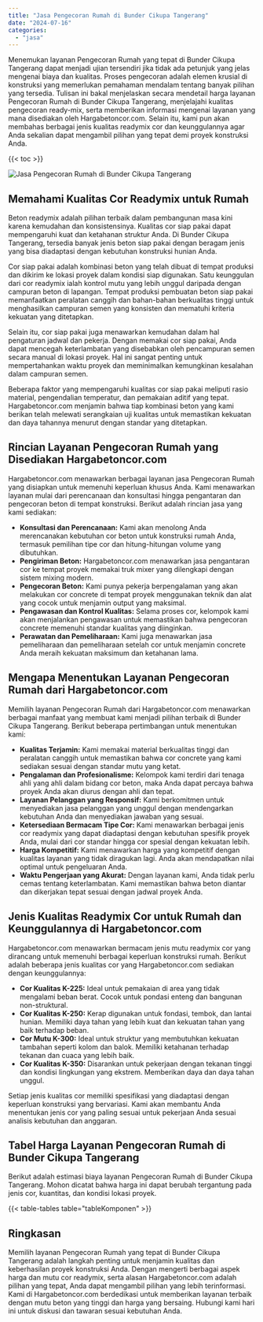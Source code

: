 ```yaml
---
title: "Jasa Pengecoran Rumah di Bunder Cikupa Tangerang"
date: "2024-07-16"
categories: 
  - "jasa"
---
```



Menemukan layanan Pengecoran Rumah yang tepat di Bunder Cikupa Tangerang dapat menjadi ujian tersendiri jika tidak ada petunjuk yang jelas mengenai biaya dan kualitas. Proses pengecoran adalah elemen krusial di konstruksi yang memerlukan pemahaman mendalam tentang banyak pilihan yang tersedia. Tulisan ini bakal menjelaskan secara mendetail harga layanan Pengecoran Rumah di Bunder Cikupa Tangerang, menjelajahi kualitas pengecoran ready-mix, serta memberikan informasi mengenai layanan yang mana disediakan oleh Hargabetoncor.com. Selain itu, kami pun akan membahas berbagai jenis kualitas readymix cor dan keunggulannya agar Anda sekalian dapat mengambil pilihan yang tepat demi proyek konstruksi Anda.

{{< toc >}}

![Jasa Pengecoran Rumah di Bunder Cikupa Tangerang](https://hargareadymixid.github.io/hbc/readymix-hbc%20(4).png)

## Memahami Kualitas Cor Readymix untuk Rumah

Beton readymix adalah pilihan terbaik dalam pembangunan masa kini karena kemudahan dan konsistensinya. Kualitas cor siap pakai dapat mempengaruhi kuat dan ketahanan struktur Anda. Di Bunder Cikupa Tangerang, tersedia banyak jenis beton siap pakai dengan beragam jenis yang bisa diadaptasi dengan kebutuhan konstruksi hunian Anda.

Cor siap pakai adalah kombinasi beton yang telah dibuat di tempat produksi dan dikirim ke lokasi proyek dalam kondisi siap digunakan. Satu keunggulan dari cor readymix ialah kontrol mutu yang lebih unggul daripada dengan campuran beton di lapangan. Tempat produksi pembuatan beton siap pakai memanfaatkan peralatan canggih dan bahan-bahan berkualitas tinggi untuk menghasilkan campuran semen yang konsisten dan mematuhi kriteria kekuatan yang ditetapkan.

Selain itu, cor siap pakai juga menawarkan kemudahan dalam hal pengaturan jadwal dan pekerja. Dengan memakai cor siap pakai, Anda dapat mencegah keterlambatan yang disebabkan oleh pencampuran semen secara manual di lokasi proyek. Hal ini sangat penting untuk mempertahankan waktu proyek dan meminimalkan kemungkinan kesalahan dalam campuran semen.

Beberapa faktor yang mempengaruhi kualitas cor siap pakai meliputi rasio material, pengendalian temperatur, dan pemakaian aditif yang tepat. Hargabetoncor.com menjamin bahwa tiap kombinasi beton yang kami berikan telah melewati serangkaian uji kualitas untuk memastikan kekuatan dan daya tahannya menurut dengan standar yang ditetapkan.

## Rincian Layanan Pengecoran Rumah yang Disediakan Hargabetoncor.com

Hargabetoncor.com menawarkan berbagai layanan jasa Pengecoran Rumah yang disiapkan untuk memenuhi keperluan khusus Anda. Kami menawarkan layanan mulai dari perencanaan dan konsultasi hingga pengantaran dan pengecoran beton di tempat konstruksi. Berikut adalah rincian jasa yang kami sediakan:

- **Konsultasi dan Perencanaan:** Kami akan menolong Anda merencanakan kebutuhan cor beton untuk konstruksi rumah Anda, termasuk pemilihan tipe cor dan hitung-hitungan volume yang dibutuhkan.
- **Pengiriman Beton:** Hargabetoncor.com menawarkan jasa pengantaran cor ke tempat proyek memakai truk mixer yang dilengkapi dengan sistem mixing modern.
- **Pengecoran Beton:** Kami punya pekerja berpengalaman yang akan melakukan cor concrete di tempat proyek menggunakan teknik dan alat yang cocok untuk menjamin output yang maksimal.
- **Pengawasan dan Kontrol Kualitas:** Selama proses cor, kelompok kami akan menjalankan pengawasan untuk memastikan bahwa pengecoran concrete memenuhi standar kualitas yang diinginkan.
- **Perawatan dan Pemeliharaan:** Kami juga menawarkan jasa pemeliharaan dan pemeliharaan setelah cor untuk menjamin concrete Anda meraih kekuatan maksimum dan ketahanan lama.

## Mengapa Menentukan Layanan Pengecoran Rumah dari Hargabetoncor.com

Memilih layanan Pengecoran Rumah dari Hargabetoncor.com menawarkan berbagai manfaat yang membuat kami menjadi pilihan terbaik di Bunder Cikupa Tangerang. Berikut beberapa pertimbangan untuk menentukan kami:

- **Kualitas Terjamin:** Kami memakai material berkualitas tinggi dan peralatan canggih untuk memastikan bahwa cor concrete yang kami sediakan sesuai dengan standar mutu yang ketat.
- **Pengalaman dan Profesionalisme:** Kelompok kami terdiri dari tenaga ahli yang ahli dalam bidang cor beton, maka Anda dapat percaya bahwa proyek Anda akan diurus dengan ahli dan tepat.
- **Layanan Pelanggan yang Responsif:** Kami berkomitmen untuk menyediakan jasa pelanggan yang unggul dengan mendengarkan kebutuhan Anda dan menyediakan jawaban yang sesuai.
- **Ketersediaan Bermacam Tipe Cor:** Kami menawarkan berbagai jenis cor readymix yang dapat diadaptasi dengan kebutuhan spesifik proyek Anda, mulai dari cor standar hingga cor spesial dengan kekuatan lebih.
- **Harga Kompetitif:** Kami menawarkan harga yang kompetitif dengan kualitas layanan yang tidak diragukan lagi. Anda akan mendapatkan nilai optimal untuk pengeluaran Anda.
- **Waktu Pengerjaan yang Akurat:** Dengan layanan kami, Anda tidak perlu cemas tentang keterlambatan. Kami memastikan bahwa beton diantar dan dikerjakan tepat sesuai dengan jadwal proyek Anda.

## Jenis Kualitas Readymix Cor untuk Rumah dan Keunggulannya di Hargabetoncor.com

Hargabetoncor.com menawarkan bermacam jenis mutu readymix cor yang dirancang untuk memenuhi berbagai keperluan konstruksi rumah. Berikut adalah beberapa jenis kualitas cor yang Hargabetoncor.com sediakan dengan keunggulannya:

- **Cor Kualitas K-225:** Ideal untuk pemakaian di area yang tidak mengalami beban berat. Cocok untuk pondasi enteng dan bangunan non-struktural.
- **Cor Kualitas K-250:** Kerap digunakan untuk fondasi, tembok, dan lantai hunian. Memiliki daya tahan yang lebih kuat dan kekuatan tahan yang baik terhadap beban.
- **Cor Mutu K-300:** Ideal untuk struktur yang membutuhkan kekuatan tambahan seperti kolom dan balok. Memiliki ketahanan terhadap tekanan dan cuaca yang lebih baik.
- **Cor Kualitas K-350:** Disarankan untuk pekerjaan dengan tekanan tinggi dan kondisi lingkungan yang ekstrem. Memberikan daya dan daya tahan unggul.

Setiap jenis kualitas cor memiliki spesifikasi yang diadaptasi dengan keperluan konstruksi yang bervariasi. Kami akan membantu Anda menentukan jenis cor yang paling sesuai untuk pekerjaan Anda sesuai analisis kebutuhan dan anggaran.

## Tabel Harga Layanan Pengecoran Rumah di Bunder Cikupa Tangerang

Berikut adalah estimasi biaya layanan Pengecoran Rumah di Bunder Cikupa Tangerang. Mohon dicatat bahwa harga ini dapat berubah tergantung pada jenis cor, kuantitas, dan kondisi lokasi proyek.

{{< table-tables table="tableKomponen" >}}

## Ringkasan

Memilih layanan Pengecoran Rumah yang tepat di Bunder Cikupa Tangerang adalah langkah penting untuk menjamin kualitas dan keberhasilan proyek konstruksi Anda. Dengan mengerti berbagai aspek harga dan mutu cor readymix, serta alasan Hargabetoncor.com adalah pilihan yang tepat, Anda dapat mengambil pilihan yang lebih terinformasi. Kami di Hargabetoncor.com berdedikasi untuk memberikan layanan terbaik dengan mutu beton yang tinggi dan harga yang bersaing. Hubungi kami hari ini untuk diskusi dan tawaran sesuai kebutuhan Anda.

